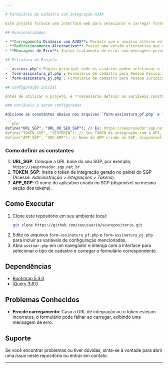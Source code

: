 ```yaml
---

# Formulário de Cadastro com Integração AJAX

Este projeto fornece uma interface web para selecionar e carregar formulários de cadastro de Pessoa Física (PF) e Pessoa Jurídica (PJ) com a funcionalidade de carregamento dinâmico usando AJAX. É uma solução ideal para aplicações que requerem integração com APIs externas, como o sistema de gerenciamento SGP.

## Funcionalidades

- **Carregamento Dinâmico com AJAX**: Permite que o usuário alterne entre formulários de Pessoa Física e Pessoa Jurídica sem recarregar a página inteira.
- **Redirecionamento Alternativo**: Possui uma versão alternativa que redireciona o usuário para a página de cadastro correspondente ao selecionar a opção no menu.
- **Mensagens de Erro**: Inclui tratamento de erros com mensagens personalizadas para falhas no carregamento dos formulários.

## Estrutura do Projeto

- `assinar.php`: Página principal onde os usuários podem selecionar o tipo de cadastro.
- `form-assinatura_pf.php`: Formulário de cadastro para Pessoa Física.
- `form-assinatura_pj.php`: Formulário de cadastro para Pessoa Jurídica.

## Configuração Inicial

Antes de utilizar o projeto, é **necessário definir as variáveis constantes** nos arquivos `form-assinatura_pf.php` e `form-assinatura_pj.php` com as informações de integração da API do SGP.

### Variáveis a serem configuradas

Adicione as constantes abaixo nos arquivos `form-assinatura_pf.php` e `form-assinatura_pj.php`:

```php
define("URL_SGP", "URL_DO_SEU_SGP"); // Ex: https://seuprovedor.sgp.net.br
define("TOKEN_SGP", "SEUTOKEN"); // Seu TOKEN de integração com a API, disponível no menu do SGP em -> Administração -> Integrações -> Tokens
define("APP_SGP", "SEU_APP"); // Nome do APP criado no SGP, disponível em -> Administração -> Integrações -> Tokens
```

### Como definir as constantes

1. **URL_SGP**: Coloque a URL base do seu SGP, por exemplo, `https://seuprovedor.sgp.net.br`.
2. **TOKEN_SGP**: Insira o token de integração gerado no painel do SGP (Acesse: *Administração* > *Integrações* > *Tokens*).
3. **APP_SGP**: O nome do aplicativo criado no SGP (disponível na mesma seção dos tokens).

## Como Executar

1. Clone este repositório em seu ambiente local:
   ```bash
   git clone https://github.com/seuusuario/seurepositorio.git
   ```
2. Edite os arquivos `form-assinatura_pf.php` e `form-assinatura_pj.php` para incluir as variáveis de configuração mencionadas.
3. Abra `assinar.php` em um navegador e interaja com a interface para selecionar o tipo de cadastro e carregar o formulário correspondente.

## Dependências

- [Bootstrap 5.3.0](https://getbootstrap.com/)
- [jQuery 3.6.0](https://jquery.com/)

## Problemas Conhecidos

- **Erro de carregamento**: Caso a URL de integração ou o token estejam incorretos, o formulário pode falhar ao carregar, exibindo uma mensagem de erro.

## Suporte

Se você encontrar problemas ou tiver dúvidas, sinta-se à vontade para abrir uma *issue* neste repositório ou entrar em contato.

---
```

